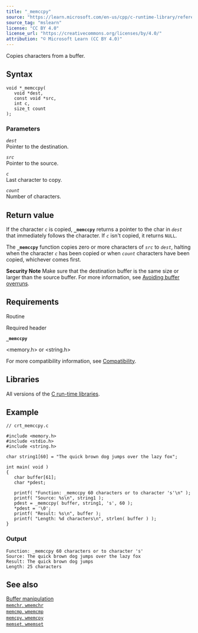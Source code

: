 ```yaml
---
title: "_memccpy"
source: "https://learn.microsoft.com/en-us/cpp/c-runtime-library/reference/memccpy?view=msvc-170"
source_tag: "mslearn"
license: "CC BY 4.0"
license_url: "https://creativecommons.org/licenses/by/4.0/"
attribution: "© Microsoft Learn (CC BY 4.0)"
---
```

Copies characters from a buffer.

## Syntax

```
void *_memccpy(
   void *dest,
   const void *src,
   int c,
   size_t count
);
```

### Parameters

_`dest`_  
Pointer to the destination.

_`src`_  
Pointer to the source.

_`c`_  
Last character to copy.

_`count`_  
Number of characters.

## Return value

If the character _`c`_ is copied, **`_memccpy`** returns a pointer to the char in _`dest`_ that immediately follows the character. If _`c`_ isn't copied, it returns `NULL`.

The **`_memccpy`** function copies zero or more characters of _`src`_ to _`dest`_, halting when the character _`c`_ has been copied or when _`count`_ characters have been copied, whichever comes first.

**Security Note** Make sure that the destination buffer is the same size or larger than the source buffer. For more information, see [Avoiding buffer overruns](https://learn.microsoft.com/en-us/windows/win32/SecBP/avoiding-buffer-overruns).

## Requirements

Routine

Required header

**`_memccpy`**

<memory.h> or <string.h>

For more compatibility information, see [Compatibility](https://learn.microsoft.com/en-us/cpp/c-runtime-library/compatibility?view=msvc-170).

## Libraries

All versions of the [C run-time libraries](https://learn.microsoft.com/en-us/cpp/c-runtime-library/crt-library-features?view=msvc-170).

## Example

```
// crt_memccpy.c

#include <memory.h>
#include <stdio.h>
#include <string.h>

char string1[60] = "The quick brown dog jumps over the lazy fox";

int main( void )
{
   char buffer[61];
   char *pdest;

   printf( "Function: _memccpy 60 characters or to character 's'\n" );
   printf( "Source: %s\n", string1 );
   pdest = _memccpy( buffer, string1, 's', 60 );
   *pdest = '\0';
   printf( "Result: %s\n", buffer );
   printf( "Length: %d characters\n", strlen( buffer ) );
}
```

### Output

```
Function: _memccpy 60 characters or to character 's'
Source: The quick brown dog jumps over the lazy fox
Result: The quick brown dog jumps
Length: 25 characters
```

## See also

[Buffer manipulation](https://learn.microsoft.com/en-us/cpp/c-runtime-library/buffer-manipulation?view=msvc-170)  
[`memchr`, `wmemchr`](https://learn.microsoft.com/en-us/cpp/c-runtime-library/reference/memchr-wmemchr?view=msvc-170)  
[`memcmp`, `wmemcmp`](https://learn.microsoft.com/en-us/cpp/c-runtime-library/reference/memcmp-wmemcmp?view=msvc-170)  
[`memcpy`, `wmemcpy`](https://learn.microsoft.com/en-us/cpp/c-runtime-library/reference/memcpy-wmemcpy?view=msvc-170)  
[`memset`, `wmemset`](https://learn.microsoft.com/en-us/cpp/c-runtime-library/reference/memset-wmemset?view=msvc-170)